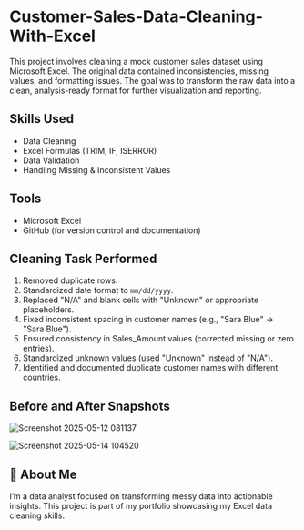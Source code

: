 # Customer-Sales-Data-Cleaning-With-Excel
This project involves cleaning a mock customer sales dataset using Microsoft Excel. The original data contained inconsistencies, missing values, and formatting issues. The goal was to transform the raw data into a clean, analysis-ready format for further visualization and reporting.

## Skills Used
- Data Cleaning
- Excel Formulas (TRIM, IF, ISERROR)
- Data Validation
- Handling Missing & Inconsistent Values

## Tools
- Microsoft Excel
- GitHub (for version control and documentation)

## Cleaning Task Performed
1. Removed duplicate rows.
2. Standardized date format to `mm/dd/yyyy`.
3. Replaced "N/A" and blank cells with "Unknown" or appropriate placeholders.
4. Fixed inconsistent spacing in customer names (e.g., "Sara  Blue" → "Sara Blue").
5. Ensured consistency in Sales_Amount values (corrected missing or zero entries).
6. Standardized unknown values (used "Unknown" instead of "N/A").
7. Identified and documented duplicate customer names with different countries.

## Before and After Snapshots
![Screenshot 2025-05-12 081137](https://github.com/user-attachments/assets/bb9dfacf-d7b1-4696-bc76-0844fd91fc67)

![Screenshot 2025-05-14 104520](https://github.com/user-attachments/assets/661c186e-cea8-4bf8-8110-fdb5e614dac9)

<!-- No insights included; this project focuses solely on cleaning the dataset. -->

## 📌 About Me

I’m a data analyst focused on transforming messy data into actionable insights. This project is part of my portfolio showcasing my Excel data cleaning skills.
